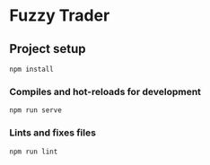 # Fuzzy Trader

## Project setup
```
npm install
```

### Compiles and hot-reloads for development
```
npm run serve
```

### Lints and fixes files
```
npm run lint
```


